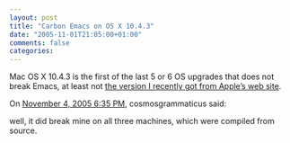 ```yaml
---
layout: post
title: "Carbon Emacs on OS X 10.4.3"
date: "2005-11-01T21:05:00+01:00"
comments: false
categories: 
---
```


<p>Mac OS X 10.4.3 is the first of the last 5 or 6 OS upgrades that does not break Emacs, at least not <a href="http://www.apple.com/downloads/macosx/unix_open_source/carbonemacspackage.html">the version I recently got from Apple&#8217;s web site</a>.</p>

<section class="comments">

<div class="comment" id="comment-691">
On <a href="#comment-691" title="Permalink to this comment">November  4, 2005  6:35 PM</a>, cosmosgrammaticus
said:
<p>well, it did break mine on all three machines, which were compiled from source.</p>


</section>

